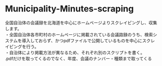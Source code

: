 # Municipality-Minutes-scraping
全国自治体の会議録を北海道を中心にホームページよりスクレイピングし、収集します。  
・全国自治体各市町村のホームページに掲載されている会議路録のうち、検索システムを導入しておらず、かつpdfファイルで公開しているものを中心にスクレイピングを行う。  
・自治体により掲載方法が異なるため、それぞれ別のスクリプトを書く。  
.pdfだけを取ってくるのでなく、年度、会議のナンバー・種類まで取ってくる  
